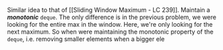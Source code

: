 Similar idea to that of [[Sliding Window Maximum - LC 239]]. Maintain a ***monotonic*** `deque`. 
The only difference is in the previous problem, we were looking for the entire max in the window.
Here, we're only looking for the next maximum.
So when were maintaining the monotonic property of the `deque`, i.e. removing smaller elements when a bigger ele